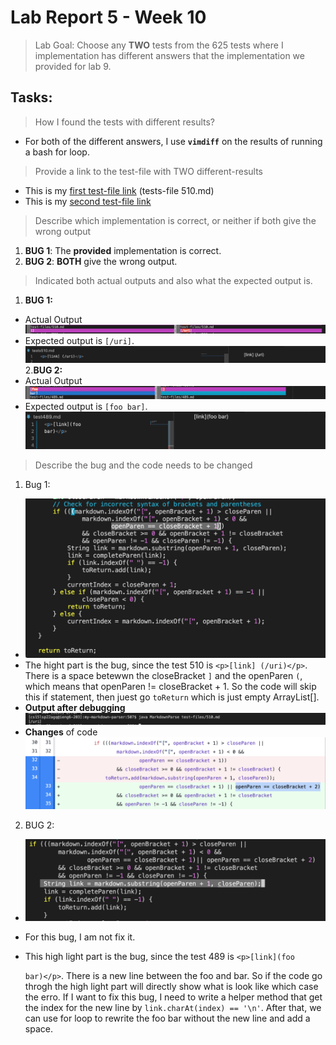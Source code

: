 # Lab Report 5 - Week 10
> Lab Goal: Choose any **TWO** tests from the 625 tests where I implementation has different answers that the implementation we provided for lab 9.

## Tasks:
 >How I found the tests with different results?

- For both of the different answers, I use **`vimdiff`** on the results of running a bash for loop.

>Provide a link to the test-file with TWO different-results

- This is my [first test-file link](https://github.com/nidhidhamnani/markdown-parser/blob/main/test-files/510.html.test) (tests-file 510.md)
- This is my [second test-file link](https://github.com/nidhidhamnani/markdown-parser/blob/main/test-files/489.html.test)

>Describe which implementation is correct, or neither if both give the wrong output 

1. **BUG 1**: The **provided** implementation is correct.
2. **BUG 2**: **BOTH** give the wrong output.

>Indicated both actual outputs and also what the expected output is.

1. **BUG 1:** 
- Actual Output
![image](compare510.png)
- Expected output is `[/uri]`.
![image](preview510.png)
2.**BUG 2:**
- Actual Output
![iamge](compare2.png)
- Expected output is `[foo bar]`.
![iamge](preview2.png)

>Describe the bug and the code needs to be changed
1. Bug 1:
- ![image](wrong1.png)
- The hight part is the bug, since the test 510 is `<p>[link] (/uri)</p>`. There is a space betewwn the closeBracket `]` and the openParen `(`, which means that openParen != closeBracket + 1. So the code will skip this if statement, then juest go `toReturn` which is just empty ArrayList[].
- **Output after debugging**
![image](Cor1.png)
- **Changes** of code
![image](1change.png)
2. BUG 2:
- ![image](bug2.png)
- For this bug, I am not fix it.
- This high light part is the bug, since the test 489 is `<p>[link](foo`

    `bar)</p>`. There is a new line between the foo and bar. So if the code go throgh the high light part will directly show what is look like which case the erro. If I want to fix this bug, I need to write a helper method that get the index for the new line by `link.charAt(index) == '\n'`. After that, we can use for loop to rewrite the foo bar without the new line and add a space.




